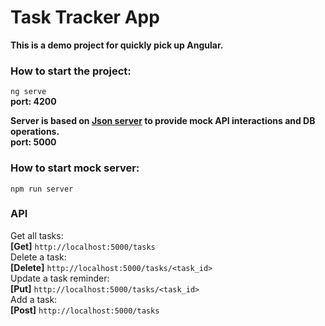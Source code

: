 # Task Tracker App
**This is a demo project for quickly pick up Angular.** 

### How to start the project: 
<code>ng serve</code> \
**port: 4200** 

**Server is based on [Json server](https://www.npmjs.com/package/json-server) to provide mock API interactions and DB operations.**  \
**port: 5000** 
### How to start mock server:
<code>npm run server</code>

### API 
Get all tasks: \
**[Get]** <code>http://localhost:5000/tasks</code> \
Delete a task: \
**[Delete]** <code>http://localhost:5000/tasks/<task_id></code> \
Update a task reminder: \
**[Put]** <code>http://localhost:5000/tasks/<task_id></code> \
Add a task: \
**[Post]** <code>http://localhost:5000/tasks</code> 
